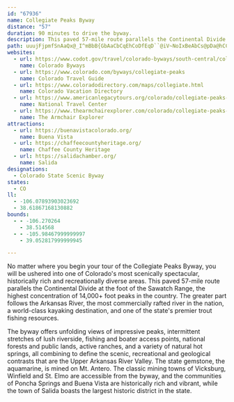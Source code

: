 ```yaml
---
id: "67936"
name: Collegiate Peaks Byway
distance: "57"
duration: 90 minutes to drive the byway.
description: This paved 57-mile route parallels the Continental Divide at the foot of the Sawatch Range, the highest concentration of 14,000+ foot peaks in the country.
path: uuujFjpmfSnAaQx@_I^mBbB{GbAaCbCqEhCoDfEqD``@iV~NoIxBeAbCs@pDa@hCCdCH`F^rg@nFfCJxAEdCYvA_@~B_A~^uU`JcGvDcDrDmDfG{Hf_CqkD`d@sx@vDyF|[i`@pDqDfDiCx@a@lI_DbH{B|DmBvCqCbBaCnA_Cv@qBp@gCn@aFXmJ?}OHsCNm@x@mAjL_NfHiI|E_FhS_`@rDuH|@eDz@eAl@Uxp@E`At@o@vBe@tEYbgD?zENxHTxC`Ftb@xD~a@h@vIbC~WfIfcApGts@bFxp@rAnN`K`oAyDL}D~@eM~EiCfBk@r@}@jAkCfFyAmAuAm@cCKgvC_@eFDgCIqDNiCb@gCpAmB~AgFrH_ClB_C~@mBXiA@yAIkGcAmZ_Gq[}FiEk@wGa@{GCmGX_u@xJyiAtNwGd@uJ@gFSwIeAofBqXwYaEec@aHgFk@mF?gDZmCd@}Y`GeLpCsDlAkPxH}Al@iFxAmEv@_cAvLqGbAohC|g@mH|@qJRu^s@}EQsE[mh@gHmG_@az@H}ENaJ`AoS~EiC^mC@mCScBa@mCeA{Aw@o^yXgFkC_Ds@kCYeCCibANuQO}Da@iAYqp@{VaHsB_C[aFJo^nB}BVeCx@iCrAyAdAiBdBwf@fh@gF`HgDlF}DzH_ItN{D|HsMzVaFlHkCxC{CtBqFjCuMjD}EbA}DvA_CrAcCfBiBdCqAxBoG`Nw@nA_CrCwCxB{E|AuATeCP_DGkR}ByEM}DLwVrBud@[aF?iCLcCZqGpA_S~EkI`Ccc@lKaO`EgG`Ca]rQgg@nRoVbJe]tTiClAqKlDcM~E{qAhu@yE`DyDtD}EjHiQ|XwCrDyEfE{\vVkNrKaHrE}Az@qFpBiZ`JwDxBcDbDaG`KmBvBcCrAmMfDmBr@wElCiFzEeLtLqIrKeA~@mAr@oAj@sAXyAJqh@O_AN}@Xu@d@wEhFq@d@}DdB}@l@_E`EqGpEwFzBsWhI{FvAaK`Aqm@vE}i@tEsCr@_Bp@qXpOma@zU{_@dTmeBhbAuEtBiXlJwD~AiAp@yA`AoCpCqLbOmBrBoMzKcEfDoAr@qEjBiDt@iKbByDx@iBl@uDpB{FzDcDlB}E`B}Ej@_RfAuH~@u^fIiBr@sA~@oBvBiKzL{B|Cs@|Ae@fB]`CmCxi@e@pEo@lDiC|HiCxE{BrCyEjF{FtFyA~@{B`AsCj@}ALaDHoEi@_DeAcBgAcAy@mGgGeJmHgCs@oBGgCXkBx@o@^iAfAaG~HwBfDeCbDwCrCoA~@eIpDiVlGiAj@o@f@yA~A_AzAmB~Fu@zAcAhAgElCoAzAsAjCs@`DiDr\K~@c@pAmAfBmHzGmExFmA`B_BrCcDrGmBbCkAt@cA^uQrF{AXuCDyLWaBJsA\mAf@oD~BcBx@kFnB}HxBi@XeA~@iAjBm@jC
websites:
  - url: https://www.codot.gov/travel/colorado-byways/south-central/collegiate-peaks
    name: Colorado Byways
  - url: https://www.colorado.com/byways/collegiate-peaks
    name: Colorado Travel Guide
  - url: https://www.coloradodirectory.com/maps/collegiate.html
    name: Colorado Vacation Directory
  - url: https://www.americanlegacytours.org/colorado/collegiate-peaks-road-trip/
    name: National Travel Center
  - url: https://www.thearmchairexplorer.com/colorado/collegiate-peaks-scenic-byway.php
    name: The Armchair Explorer
attractions:
  - url: https://buenavistacolorado.org/
    name: Buena Vista
  - url: https://chaffeecountyheritage.org/
    name: Chaffee County Heritage
  - url: https://salidachamber.org/
    name: Salida
designations:
  - Colorado State Scenic Byway
states:
  - CO
ll:
  - -106.07893903023692
  - 38.61867168130882
bounds:
  - - -106.270264
    - 38.514568
  - - -105.98467999999997
    - 39.052817999999945

---
```


No matter where you begin your tour of the Collegiate Peaks Byway, you will be ushered into one of Colorado's most scenically spectacular, historically rich and recreationally diverse areas. This paved 57-mile route parallels the Continental Divide at the foot of the Sawatch Range, the highest concentration of 14,000+ foot peaks in the country. The greater part follows the Arkansas River, the most commercially rafted river in the nation, a world-class kayaking destination, and one of the state's premier trout fishing resources.

The byway offers unfolding views of impressive peaks, intermittent stretches of lush riverside, fishing and boater access points, national forests and public lands, active ranches, and a variety of natural hot springs, all combining to define the scenic, recreational and geological contrasts that are the Upper Arkansas River Valley. The state gemstone, the aquamarine, is mined on Mt. Antero. The classic mining towns of Vicksburg, Winfield and St. Elmo are accessible from the byway, and the communities of Poncha Springs and Buena Vista are historically rich and vibrant, while the town of Salida boasts the largest historic district in the state.
